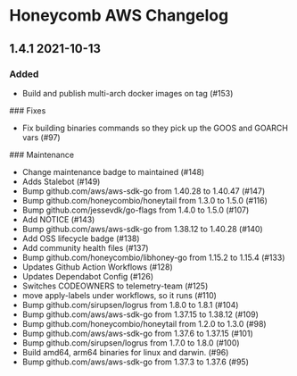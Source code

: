 # Honeycomb AWS Changelog

## 1.4.1 2021-10-13

### Added

- Build and publish multi-arch docker images on tag (#153)

### Fixes

- Fix building binaries commands so they pick up the GOOS and GOARCH vars (#97)

### Maintenance

- Change maintenance badge to maintained (#148)
- Adds Stalebot (#149)
- Bump github.com/aws/aws-sdk-go from 1.40.28 to 1.40.47 (#147)
- Bump github.com/honeycombio/honeytail from 1.3.0 to 1.5.0 (#116)
- Bump github.com/jessevdk/go-flags from 1.4.0 to 1.5.0 (#107)
- Add NOTICE (#143)
- Bump github.com/aws/aws-sdk-go from 1.38.12 to 1.40.28 (#140)
- Add OSS lifecycle badge (#138)
- Add community health files (#137)
- Bump github.com/honeycombio/libhoney-go from 1.15.2 to 1.15.4 (#133)
- Updates Github Action Workflows (#128)
- Updates Dependabot Config (#126)
- Switches CODEOWNERS to telemetry-team (#125)
- move apply-labels under workflows, so it runs (#110)
- Bump github.com/sirupsen/logrus from 1.8.0 to 1.8.1 (#104)
- Bump github.com/aws/aws-sdk-go from 1.37.15 to 1.38.12 (#109)
- Bump github.com/honeycombio/honeytail from 1.2.0 to 1.3.0 (#98)
- Bump github.com/aws/aws-sdk-go from 1.37.6 to 1.37.15 (#101)
- Bump github.com/sirupsen/logrus from 1.7.0 to 1.8.0 (#100)
- Build amd64, arm64 binaries for linux and darwin. (#96)
- Bump github.com/aws/aws-sdk-go from 1.37.3 to 1.37.6 (#95)
